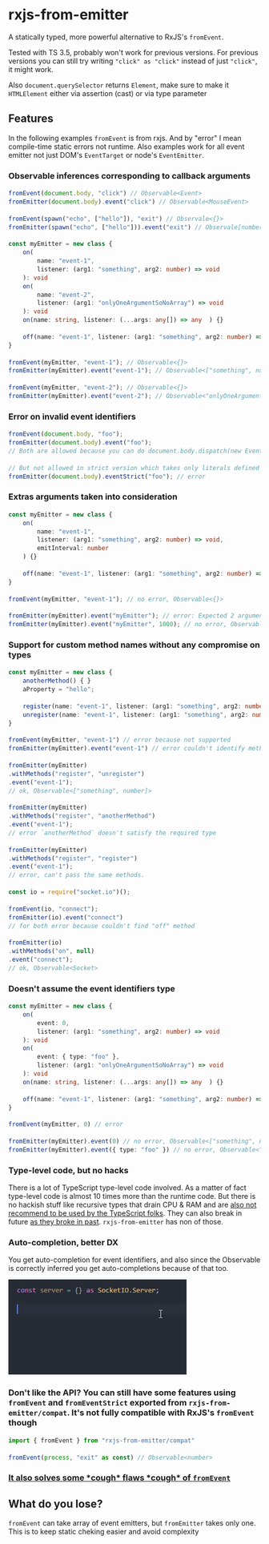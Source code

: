 # rxjs-from-emitter

A statically typed, more powerful alternative to RxJS's `fromEvent`.

Tested with TS 3.5, probably won't work for previous versions. For previous versions you can still try writing `"click" as "click"` instead of just `"click"`, it might work.

Also `document.querySelector` returns `Element`, make sure to make it `HTMLElement` either via assertion (cast) or via type parameter

## Features

In the following examples `fromEvent` is from rxjs. And by "error" I mean compile-time static errors not runtime. Also examples work for all event emitter not just DOM's `EventTarget` or node's `EventEmitter`.

### Observable inferences corresponding to callback arguments

```typescript
fromEvent(document.body, "click") // Observable<Event>
fromEmitter(document.body).event("click") // Observable<MouseEvent>

fromEvent(spawn("echo", ["hello"]), "exit") // Observale<{}>
fromEmitter(spawn("echo", ["hello"])).event("exit") // Observale[number | null, string | null]>

const myEmitter = new class {
    on(
        name: "event-1",
        listener: (arg1: "something", arg2: number) => void
    ): void
    on(
        name: "event-2",
        listener: (arg1: "onlyOneArgumentSoNoArray") => void
    ): void
    on(name: string, listener: (...args: any[]) => any  ) {}

    off(name: "event-1", listener: (arg1: "something", arg2: number) => void) {}
}

fromEvent(myEmitter, "event-1"); // Observable<{}>
fromEmitter(myEmitter).event("event-1"); // Observable<["something", number]>

fromEvent(myEmitter, "event-2"); // Observable<{}>
fromEmitter(myEmitter).event("event-2"); // Observable<"onlyOneArgumentSoNoArray">

```

### Error on invalid event identifiers

```typescript
fromEvent(document.body, "foo");
fromEmitter(document.body).event("foo");
// Both are allowed because you can do document.body.dispatch(new Event("foo"))

// But not allowed in strict version which takes only literals defined in the type.
fromEmitter(document.body).eventStrict("foo"); // error

```

### Extras arguments taken into consideration

```typescript
const myEmitter = new class {
    on(
        name: "event-1",
        listener: (arg1: "something", arg2: number) => void,
        emitInterval: number
    ) {}

    off(name: "event-1", listener: (arg1: "something", arg2: number) => void) {}
}

fromEvent(myEmitter, "event-1"); // no error, Observable<{}>

fromEmitter(myEmitter).event("myEmitter"); // error: Expected 2 arguments, but got 1.
fromEmitter(myEmitter).event("myEmitter", 1000); // no error, Observable<["something", number]>
```

### Support for custom method names without any compromise on types

```typescript
const myEmitter = new class {
    anotherMethod() { }
    aProperty = "hello";

    register(name: "event-1", listener: (arg1: "something", arg2: number) => void) {}
    unregister(name: "event-1", listener: (arg1: "something", arg2: number) => void) {}
}

fromEvent(myEmitter, "event-1") // error because not supported
fromEmitter(myEmitter).event("event-1") // error couldn't identify methods

fromEmitter(myEmitter)
.withMethods("register", "unregister")
.event("event-1");
// ok, Observable<["something", number]>

fromEmitter(myEmitter)
.withMethods("register", "anotherMethod")
.event("event-1");
// error `anotherMethod` doesn't satisfy the required type

fromEmitter(myEmitter)
.withMethods("register", "register")
.event("event-1");
// error, can't pass the same methods.

const io = require("socket.io")();

fromEvent(io, "connect");
fromEmitter(io).event("connect")
// for both error because couldn't find "off" method

fromEmitter(io)
.withMethods("on", null)
.event("connect");
// ok, Observable<Socket>

```

### Doesn't assume the event identifiers type

```typescript
const myEmitter = new class {
    on(
        event: 0,
        listener: (arg1: "something", arg2: number) => void
    ): void
    on(
        event: { type: "foo" },
        listener: (arg1: "onlyOneArgumentSoNoArray") => void
    ): void
    on(name: string, listener: (...args: any[]) => any  ) {}

    off(name: "event-1", listener: (arg1: "something", arg2: number) => void) {}
}

fromEvent(myEmitter, 0) // error

fromEmitter(myEmitter).event(0) // no error, Observable<["something", number]>
fromEmitter(myEmitter).event({ type: "foo" }) // no error, Observable<"onlyOneArgumentSoNoArray">
```

### Type-level code, but no hacks

There is a lot of TypeScript type-level code involved. As a matter of fact type-level code is almost 10 times more than the runtime code.
But there is no hackish stuff like recursive types that drain CPU & RAM and are [also not recommend to be used by the TypeScript folks](https://github.com/microsoft/TypeScript/pull/24897#issuecomment-401418254). They can also break in future [as they broke in past](https://github.com/microsoft/TypeScript/issues/30188#issue-416399563). `rxjs-from-emitter` has non of those.

### Auto-completion, better DX

You get auto-completion for event identifiers, and also since the Observable is correctly inferred you get auto-completions because of that too.

![Auto-completion, better DX](docs/better-dx.gif)

### Don't like the API? You can still have some features using `fromEvent` and `fromEventStrict` exported from `rxjs-from-emitter/compat`. It's not fully compatible with RxJS's `fromEvent` though

```typescript
import { fromEvent } from "rxjs-from-emitter/compat"

fromEvent(process, "exit" as const) // Observable<number>
```

### [It also solves some \*cough* flaws \*cough* of `fromEvent`](https://github.com/devanshj/rxjs-from-emitter/blob/master/solving-some-from-event-flaws)

## What do you lose?

`fromEvent` can take array of event emitters, but `fromEmitter` takes only one. This is to keep static cheking easier and avoid complexity
